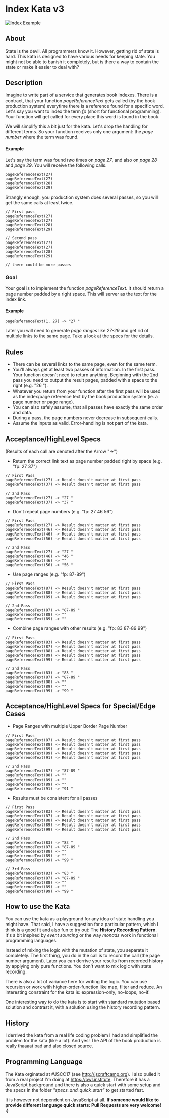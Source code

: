 # Index Kata v3

![Index Example][index_example]

## About

State is the devil. All programmers know it. However, getting rid of state is hard. This kata is designed to have various needs for keeping state. You might not be able to banish it completely, but is there a way to contain the state or make it easier to deal with?

## Description
Imagine to write part of a service that generates book indexes. There is a contract, that your function *pageReferenceText* gets called (by the book production system) everytime there is a reference found for a specific word. Let's say you want to index the term *fp* (short for functional programming). Your function will get called for every place this word is found in the book. 

We will simplify this a bit just for the kata. Let's drop the handling for different terms. So your function receives only one argument: the *page number* where the term was found.

#### Example

Let's say the term was found *two* times on *page 27*, and also on *page 28* and *page 29*. You will receive the following calls.

```
pageReferenceText(27)
pageReferenceText(27)
pageReferenceText(28)
pageReferenceText(29)
```

Strangly enough, you production system does several passes, so you will get the same calls at least twice.

```
// First pass
pageReferenceText(27)
pageReferenceText(27)
pageReferenceText(28)
pageReferenceText(29)

// Second pass
pageReferenceText(27)
pageReferenceText(27)
pageReferenceText(28)
pageReferenceText(29)

// there could be more passes

```

### Goal
Your goal is to implement the function *pageReferenceText*. It should return a page number padded by a right space. This will server as the text for the index link.

#### Example
```
pageReferenceText(1, 27) -> "27 "
```

Later you will need to generate *page ranges* like *27-29* and get rid of multiple links to the same page. Take a look at the specs for the details.


## Rules

* There can be several links to the same page, even for the same term. 
* You'll always get at least two passes of information. In the first pass. Your function doesn't need to return anything. Beginning with the 2nd pass you need to output the result pages, padded with a space to the right (e.g. "26 ").
* Whatever you return from your function after the first pass will be used as the index/page reference text by the book production system (ie. a page number or page range).
* You can also safely assume, that all passes have exactly the same order and data.
* During a pass, the page numbers never decrease in subsequent calls.
* Assume the inputs as valid. Error-handling is not part of the kata.


## Acceptance/HighLevel Specs

(Results of each call are denoted after the Arrow "->")

* Return the correct link text as page number padded right by space (e.g. "fp: 27 37") 
```
// First Pass
pageReferenceText(27) -> Result doesn't matter at first pass
pageReferenceText(37) -> Result doesn't matter at first pass

// 2nd Pass
pageReferenceText(27) -> "27 "
pageReferenceText(37) -> "37 "
```

* Don't repeat page numbers (e.g. "fp: 27 46 56") 
```
// First Pass
pageReferenceText(27) -> Result doesn't matter at first pass
pageReferenceText(46) -> Result doesn't matter at first pass
pageReferenceText(46) -> Result doesn't matter at first pass
pageReferenceText(56) -> Result doesn't matter at first pass

// 2nd Pass
pageReferenceText(27) -> "27 "
pageReferenceText(46) -> "46 "
pageReferenceText(46) -> ""
pageReferenceText(56) -> "56 "
```

* Use page ranges (e.g. "fp: 87-89") 
```
// First Pass
pageReferenceText(87) -> Result doesn't matter at first pass
pageReferenceText(88) -> Result doesn't matter at first pass
pageReferenceText(89) -> Result doesn't matter at first pass

// 2nd Pass
pageReferenceText(87) -> "87-89 "
pageReferenceText(88) -> ""
pageReferenceText(89) -> ""

```

* Combine page ranges with other results  (e.g. "fp: 83 87-89 99") 
```
// First Pass
pageReferenceText(83) -> Result doesn't matter at first pass
pageReferenceText(87) -> Result doesn't matter at first pass
pageReferenceText(88) -> Result doesn't matter at first pass
pageReferenceText(89) -> Result doesn't matter at first pass
pageReferenceText(99) -> Result doesn't matter at first pass

// 2nd Pass
pageReferenceText(83) -> "83 "
pageReferenceText(87) -> "87-89 "
pageReferenceText(88) -> ""
pageReferenceText(89) -> ""
pageReferenceText(99) -> "99 "

```

## Acceptance/HighLevel Specs for Special/Edge Cases

* Page Ranges with multiple Upper Border Page Number

```
// First Pass
pageReferenceText(87) -> Result doesn't matter at first pass
pageReferenceText(88) -> Result doesn't matter at first pass
pageReferenceText(89) -> Result doesn't matter at first pass
pageReferenceText(89) -> Result doesn't matter at first pass
pageReferenceText(91) -> Result doesn't matter at first pass

// 2nd Pass
pageReferenceText(87) -> "87-89 "
pageReferenceText(88) -> ""
pageReferenceText(89) -> ""
pageReferenceText(89) -> ""
pageReferenceText(91) -> "91 "

```

* Results must be consistent for all passes

```
// First Pass
pageReferenceText(83) -> Result doesn't matter at first pass
pageReferenceText(87) -> Result doesn't matter at first pass
pageReferenceText(88) -> Result doesn't matter at first pass
pageReferenceText(89) -> Result doesn't matter at first pass
pageReferenceText(99) -> Result doesn't matter at first pass

// 2nd Pass
pageReferenceText(83) -> "83 "
pageReferenceText(87) -> "87-89 "
pageReferenceText(88) -> ""
pageReferenceText(89) -> ""
pageReferenceText(99) -> "99 "

// 3rd Pass
pageReferenceText(83) -> "83 "
pageReferenceText(87) -> "87-89 "
pageReferenceText(88) -> ""
pageReferenceText(89) -> ""
pageReferenceText(99) -> "99 "
```

## How to use the Kata

You can use the kata as a playground for any idea of state handling you might have. That said, I have a suggestion for a particular pattern, which I think is a good fit and also fun to try out: The **History Recording Pattern**. It's a bit inspired by *event sourcing* or the way *monads* work in functional programming languages.

Instead of mixing the logic with the mutation of state, you separate it completely. The first thing, you do in the call is to record the call (the page number argument). Later you can derrive your results from recorded history by applying only pure functions. You don't want to mix logic with state recording.

There is also a lot of variance here for writing the logic. You can use recursion or work with higher-order-function like map, filter and reduce. An interesting constraint for the kata is: expression-only, no-loops, no-if.

One interesting way to do the kata is to start with standard mutation based solution and contrast it, with a solution using the history recording pattern.

## History

I derrived the kata from a real life coding problem I had and simplified the problem for the kata (like a lot). And yes! The API of the book production is really thaaaat bad and also closed source.

## Programming Language

The Kata orginated at #JSCC17 (see http://jscraftcamp.org). I also pulled it from a real project I'm doing at https://owl.institute. Therefore it has a JavaScript background and there is also a quick start with some setup and the specs in the folder *"specs_and_quick_start"* to get started fast. 

It is however not dependent on JavaScript at all. **If someone would like to provide different language quick starts: Pull Requests are very welcome! :)**


[index_example]: ./img/index.png
